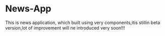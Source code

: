 # News-App
This is news application, which built using very components,itis stillin beta version,lot of improvement will ne introduced very soon!!!
